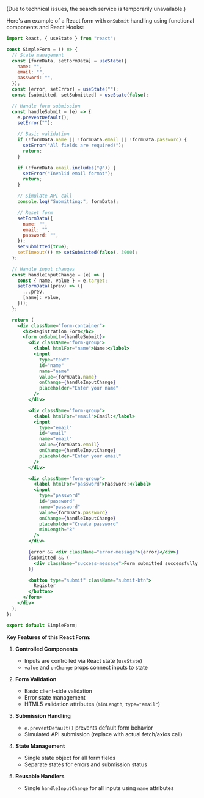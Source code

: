 (Due to technical issues, the search service is temporarily unavailable.)

Here's an example of a React form with `onSubmit` handling using functional components and React Hooks:

```jsx
import React, { useState } from "react";

const SimpleForm = () => {
  // State management
  const [formData, setFormData] = useState({
    name: "",
    email: "",
    password: "",
  });
  const [error, setError] = useState("");
  const [submitted, setSubmitted] = useState(false);

  // Handle form submission
  const handleSubmit = (e) => {
    e.preventDefault();
    setError("");

    // Basic validation
    if (!formData.name || !formData.email || !formData.password) {
      setError("All fields are required!");
      return;
    }

    if (!formData.email.includes("@")) {
      setError("Invalid email format");
      return;
    }

    // Simulate API call
    console.log("Submitting:", formData);

    // Reset form
    setFormData({
      name: "",
      email: "",
      password: "",
    });
    setSubmitted(true);
    setTimeout(() => setSubmitted(false), 3000);
  };

  // Handle input changes
  const handleInputChange = (e) => {
    const { name, value } = e.target;
    setFormData((prev) => ({
      ...prev,
      [name]: value,
    }));
  };

  return (
    <div className="form-container">
      <h2>Registration Form</h2>
      <form onSubmit={handleSubmit}>
        <div className="form-group">
          <label htmlFor="name">Name:</label>
          <input
            type="text"
            id="name"
            name="name"
            value={formData.name}
            onChange={handleInputChange}
            placeholder="Enter your name"
          />
        </div>

        <div className="form-group">
          <label htmlFor="email">Email:</label>
          <input
            type="email"
            id="email"
            name="email"
            value={formData.email}
            onChange={handleInputChange}
            placeholder="Enter your email"
          />
        </div>

        <div className="form-group">
          <label htmlFor="password">Password:</label>
          <input
            type="password"
            id="password"
            name="password"
            value={formData.password}
            onChange={handleInputChange}
            placeholder="Create password"
            minLength="8"
          />
        </div>

        {error && <div className="error-message">{error}</div>}
        {submitted && (
          <div className="success-message">Form submitted successfully!</div>
        )}

        <button type="submit" className="submit-btn">
          Register
        </button>
      </form>
    </div>
  );
};

export default SimpleForm;
```

**Key Features of this React Form:**

1. **Controlled Components**

   - Inputs are controlled via React state (`useState`)
   - `value` and `onChange` props connect inputs to state

2. **Form Validation**

   - Basic client-side validation
   - Error state management
   - HTML5 validation attributes (`minLength`, `type="email"`)

3. **Submission Handling**

   - `e.preventDefault()` prevents default form behavior
   - Simulated API submission (replace with actual fetch/axios call)

4. **State Management**

   - Single state object for all form fields
   - Separate states for errors and submission status

5. **Reusable Handlers**
   - Single `handleInputChange` for all inputs using `name` attributes
